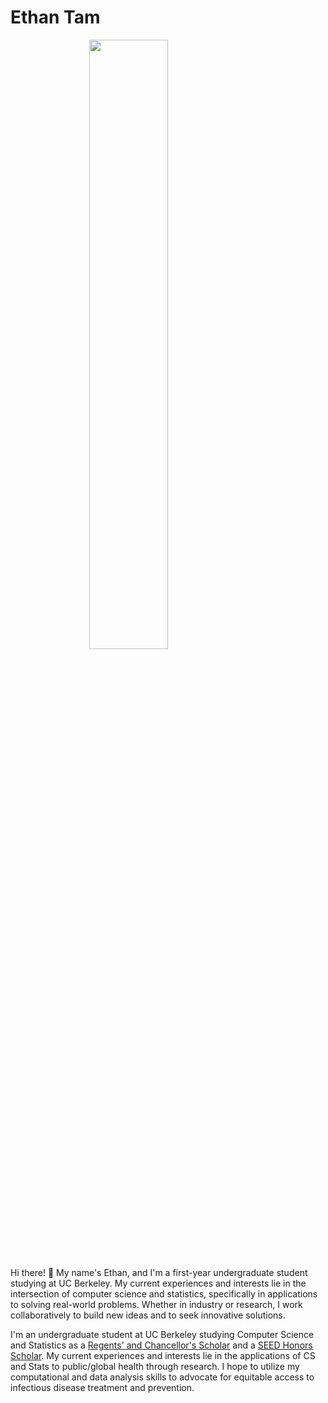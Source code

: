 # **Ethan Tam**

 <img src="./IMG_8733.png" style="width:50%; margin:auto; display:block">

Hi there! 👋 My name's Ethan, and I'm a first-year undergraduate student studying at UC Berkeley. My current experiences and interests lie in the intersection of computer science and statistics, specifically in applications to solving real-world problems. Whether in industry or research, I work collaboratively to build new ideas and to seek innovative solutions.


I'm an undergraduate student at UC Berkeley studying Computer Science and Statistics as a [Regents' and Chancellor's Scholar](https://financialaid.berkeley.edu/types-of-aid-at-berkeley/scholarships/regents-and-chancellors-scholarship/) and a [SEED Honors Scholar](https://seedscholars.berkeley.edu/home). My current experiences and interests lie in the applications of CS and Stats to public/global health through research. I hope to utilize my computational and data analysis skills to advocate for equitable access to infectious disease treatment and prevention. 
